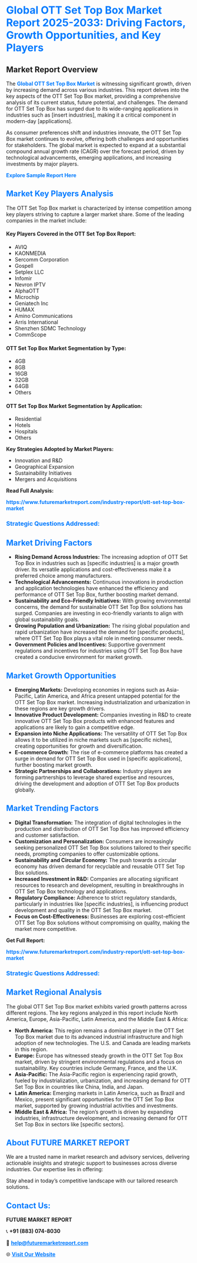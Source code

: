 <h1 style="color: #007BFF;">Global OTT Set Top Box Market Report 2025-2033: Driving Factors, Growth Opportunities, and Key Players</h1>

<section id="overview">
<h2>Market Report Overview</h2>
<p>The <a href="https://www.futuremarketreport.com/industry-report/ott-set-top-box-market" style="color: #007BFF; text-decoration: none;"><strong>Global OTT Set Top Box Market</strong></a> is witnessing significant growth, driven by increasing demand across various industries. This report delves into the key aspects of the OTT Set Top Box market, providing a comprehensive analysis of its current status, future potential, and challenges. The demand for OTT Set Top Box has surged due to its wide-ranging applications in industries such as [insert industries], making it a critical component in modern-day [applications].</p>
<p>As consumer preferences shift and industries innovate, the OTT Set Top Box market continues to evolve, offering both challenges and opportunities for stakeholders. The global market is expected to expand at a substantial compound annual growth rate (CAGR) over the forecast period, driven by technological advancements, emerging applications, and increasing investments by major players.</p>
</section>

<section id="overview">
<p><a href="https://www.futuremarketreport.com/request-sample/reportId=82049" style="color: #007BFF; text-decoration: none;"><strong>Explore Sample Report Here</strong></a></p>
</section>

<section id="key-players">
<h2 style="color: #007BFF;">Market Key Players Analysis</h2>
<p>The OTT Set Top Box market is characterized by intense competition among key players striving to capture a larger market share. Some of the leading companies in the market include:</p>
<h4>Key Players Covered in the OTT Set Top Box Report:</h4>
<ul><li>AVIQ</li><li>KAONMEDIA</li><li>Sercomm Corporation</li><li>Gospell</li><li>Setplex LLC</li><li>Infomir</li><li>Nevron IPTV</li><li>AlphaOTT</li><li>Microchip</li><li>Geniatech Inc</li><li>HUMAX</li><li>Amino Communications</li><li>Arris International</li><li>Shenzhen SDMC Technology</li><li>CommScope</li></ul>
<h4>OTT Set Top Box Market Segmentation by Type:</h4>
<ul><li>4GB</li><li>8GB</li><li>16GB</li><li>32GB</li><li>64GB</li><li>Others</li></ul>

<h4>OTT Set Top Box Market Segmentation by Application:</h4>
<ul><li>Residential</li><li>Hotels</li><li>Hospitals</li><li>Others</li></ul>
<p><strong>Key Strategies Adopted by Market Players:</strong></p>
<ul>
<li>Innovation and R&D</li>
<li>Geographical Expansion</li>
<li>Sustainability Initiatives</li>
<li>Mergers and Acquisitions</li>
</ul>
</section>

<section>
<p><strong>Read Full Analysis: </strong></p><a href="https://www.futuremarketreport.com/industry-report/ott-set-top-box-market" style="color: #007BFF; text-decoration: none;"><strong>https://www.futuremarketreport.com/industry-report/ott-set-top-box-market</strong></a>
<h3 style="color: #007BFF;">Strategic Questions Addressed:</h3>
</section>

<section id="driving-factors">
<h2 style="color: #007BFF;">Market Driving Factors</h2>
<ul>
<li><strong>Rising Demand Across Industries:</strong> The increasing adoption of OTT Set Top Box in industries such as [specific industries] is a major growth driver. Its versatile applications and cost-effectiveness make it a preferred choice among manufacturers.</li>
<li><strong>Technological Advancements:</strong> Continuous innovations in production and application technologies have enhanced the efficiency and performance of OTT Set Top Box, further boosting market demand.</li>
<li><strong>Sustainability and Eco-Friendly Initiatives:</strong> With growing environmental concerns, the demand for sustainable OTT Set Top Box solutions has surged. Companies are investing in eco-friendly variants to align with global sustainability goals.</li>
<li><strong>Growing Population and Urbanization:</strong> The rising global population and rapid urbanization have increased the demand for [specific products], where OTT Set Top Box plays a vital role in meeting consumer needs.</li>
<li><strong>Government Policies and Incentives:</strong> Supportive government regulations and incentives for industries using OTT Set Top Box have created a conducive environment for market growth.</li>
</ul>
</section>

<section id="growth-opportunities">
<h2 style="color: #007BFF;">Market Growth Opportunities</h2>
<ul>
<li><strong>Emerging Markets:</strong> Developing economies in regions such as Asia-Pacific, Latin America, and Africa present untapped potential for the OTT Set Top Box market. Increasing industrialization and urbanization in these regions are key growth drivers.</li>
<li><strong>Innovative Product Development:</strong> Companies investing in R&D to create innovative OTT Set Top Box products with enhanced features and applications are likely to gain a competitive edge.</li>
<li><strong>Expansion into Niche Applications:</strong> The versatility of OTT Set Top Box allows it to be utilized in niche markets such as [specific niches], creating opportunities for growth and diversification.</li>
<li><strong>E-commerce Growth:</strong> The rise of e-commerce platforms has created a surge in demand for OTT Set Top Box used in [specific applications], further boosting market growth.</li>
<li><strong>Strategic Partnerships and Collaborations:</strong> Industry players are forming partnerships to leverage shared expertise and resources, driving the development and adoption of OTT Set Top Box products globally.</li>
</ul>
</section>

<section id="trending-factors">
<h2 style="color: #007BFF;">Market Trending Factors</h2>
<ul>
<li><strong>Digital Transformation:</strong> The integration of digital technologies in the production and distribution of OTT Set Top Box has improved efficiency and customer satisfaction.</li>
<li><strong>Customization and Personalization:</strong> Consumers are increasingly seeking personalized OTT Set Top Box solutions tailored to their specific needs, prompting companies to offer customizable options.</li>
<li><strong>Sustainability and Circular Economy:</strong> The push towards a circular economy has driven demand for recyclable and reusable OTT Set Top Box solutions.</li>
<li><strong>Increased Investment in R&D:</strong> Companies are allocating significant resources to research and development, resulting in breakthroughs in OTT Set Top Box technology and applications.</li>
<li><strong>Regulatory Compliance:</strong> Adherence to strict regulatory standards, particularly in industries like [specific industries], is influencing product development and quality in the OTT Set Top Box market.</li>
<li><strong>Focus on Cost-Effectiveness:</strong> Businesses are exploring cost-efficient OTT Set Top Box solutions without compromising on quality, making the market more competitive.</li>
</ul>
</section>

<section>
<p><strong>Get Full Report: </strong></p><a href="https://www.futuremarketreport.com/industry-report/ott-set-top-box-market" style="color: #007BFF; text-decoration: none;"><strong>https://www.futuremarketreport.com/industry-report/ott-set-top-box-market</strong></a>
<h3 style="color: #007BFF;">Strategic Questions Addressed:</h3>
</section>


<section id="regional-analysis">
<h2 style="color: #007BFF;">Market Regional Analysis</h2>
<p>The global OTT Set Top Box market exhibits varied growth patterns across different regions. The key regions analyzed in this report include North America, Europe, Asia-Pacific, Latin America, and the Middle East & Africa:</p>
<ul>
<li><strong>North America:</strong> This region remains a dominant player in the OTT Set Top Box market due to its advanced industrial infrastructure and high adoption of new technologies. The U.S. and Canada are leading markets in this region.</li>
<li><strong>Europe:</strong> Europe has witnessed steady growth in the OTT Set Top Box market, driven by stringent environmental regulations and a focus on sustainability. Key countries include Germany, France, and the U.K.</li>
<li><strong>Asia-Pacific:</strong> The Asia-Pacific region is experiencing rapid growth, fueled by industrialization, urbanization, and increasing demand for OTT Set Top Box in countries like China, India, and Japan.</li>
<li><strong>Latin America:</strong> Emerging markets in Latin America, such as Brazil and Mexico, present significant opportunities for the OTT Set Top Box market, supported by growing industrial activities and investments.</li>
<li><strong>Middle East & Africa:</strong> The region’s growth is driven by expanding industries, infrastructure development, and increasing demand for OTT Set Top Box in sectors like [specific sectors].</li>
</ul>
</section>

<footer>
<h2 style="color: #007BFF;">About FUTURE MARKET REPORT</h2>
<p>We are a trusted name in market research and advisory services, delivering actionable insights and strategic support to businesses across diverse industries. Our expertise lies in offering:</p>

<p>Stay ahead in today’s competitive landscape with our tailored research solutions.</p>

<h2 style="color: #007BFF;">Contact Us:</h2>
<p><strong>FUTURE MARKET REPORT</strong></p>
<p>📞 <strong>+91 (883) 074-8030</strong></p>
<p>📧 <strong><a href="mailto:help@futuremarketreport.com" style="color: #007BFF;">help@futuremarketreport.com</a></strong></p>
<p>🌐 <strong><a href="https://www.futuremarketreport.com/" style="color: #007BFF;">Visit Our Website</a></strong></p>
</footer>